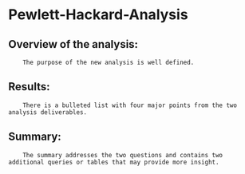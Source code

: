 # Pewlett-Hackard-Analysis

## Overview of the analysis:
        The purpose of the new analysis is well defined. 

## Results:
        There is a bulleted list with four major points from the two analysis deliverables. 

## Summary:
        The summary addresses the two questions and contains two additional queries or tables that may provide more insight. 
